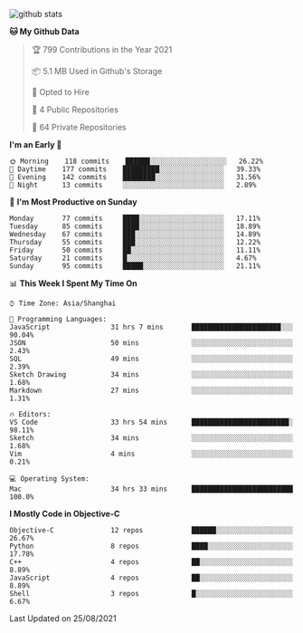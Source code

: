 
![github stats](https://github-readme-stats.vercel.app/api?username=ChesterYue&show_icons=true&count_private=true)

<!-- ![wakatime](https://github-readme-stats.vercel.app/api/wakatime?username=ChesterYue&layout=compact) -->

<!-- ![wakatime](https://github-readme-stats.vercel.app/api/top-langs/?username=ChesterYue&layout=compact) -->

<!--START_SECTION:waka-->
**🐱 My Github Data** 

> 🏆 799 Contributions in the Year 2021
 > 
> 📦 5.1 MB Used in Github's Storage 
 > 
> 💼 Opted to Hire
 > 
> 📜 4 Public Repositories 
 > 
> 🔑 64 Private Repositories  
 > 
**I'm an Early 🐤** 

```text
🌞 Morning    118 commits    ██████░░░░░░░░░░░░░░░░░░░   26.22% 
🌆 Daytime    177 commits    █████████░░░░░░░░░░░░░░░░   39.33% 
🌃 Evening    142 commits    ████████░░░░░░░░░░░░░░░░░   31.56% 
🌙 Night      13 commits     ░░░░░░░░░░░░░░░░░░░░░░░░░   2.89%

```
📅 **I'm Most Productive on Sunday** 

```text
Monday       77 commits     ████░░░░░░░░░░░░░░░░░░░░░   17.11% 
Tuesday      85 commits     ████░░░░░░░░░░░░░░░░░░░░░   18.89% 
Wednesday    67 commits     ███░░░░░░░░░░░░░░░░░░░░░░   14.89% 
Thursday     55 commits     ███░░░░░░░░░░░░░░░░░░░░░░   12.22% 
Friday       50 commits     ██░░░░░░░░░░░░░░░░░░░░░░░   11.11% 
Saturday     21 commits     █░░░░░░░░░░░░░░░░░░░░░░░░   4.67% 
Sunday       95 commits     █████░░░░░░░░░░░░░░░░░░░░   21.11%

```


📊 **This Week I Spent My Time On** 

```text
⌚︎ Time Zone: Asia/Shanghai

💬 Programming Languages: 
JavaScript               31 hrs 7 mins       ██████████████████████░░░   90.04% 
JSON                     50 mins             ░░░░░░░░░░░░░░░░░░░░░░░░░   2.43% 
SQL                      49 mins             ░░░░░░░░░░░░░░░░░░░░░░░░░   2.39% 
Sketch Drawing           34 mins             ░░░░░░░░░░░░░░░░░░░░░░░░░   1.68% 
Markdown                 27 mins             ░░░░░░░░░░░░░░░░░░░░░░░░░   1.31%

🔥 Editors: 
VS Code                  33 hrs 54 mins      ████████████████████████░   98.11% 
Sketch                   34 mins             ░░░░░░░░░░░░░░░░░░░░░░░░░   1.68% 
Vim                      4 mins              ░░░░░░░░░░░░░░░░░░░░░░░░░   0.21%

💻 Operating System: 
Mac                      34 hrs 33 mins      █████████████████████████   100.0%

```

**I Mostly Code in Objective-C** 

```text
Objective-C              12 repos            ██████░░░░░░░░░░░░░░░░░░░   26.67% 
Python                   8 repos             ████░░░░░░░░░░░░░░░░░░░░░   17.78% 
C++                      4 repos             ██░░░░░░░░░░░░░░░░░░░░░░░   8.89% 
JavaScript               4 repos             ██░░░░░░░░░░░░░░░░░░░░░░░   8.89% 
Shell                    3 repos             █░░░░░░░░░░░░░░░░░░░░░░░░   6.67%

```



 Last Updated on 25/08/2021
<!--END_SECTION:waka-->